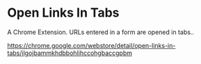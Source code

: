 Open Links In Tabs
==================

A Chrome Extension.  URLs entered in a form are opened in tabs..

https://chrome.google.com/webstore/detail/open-links-in-tabs/jlgojbammkhdbbohlihccohgbaccgpbm

